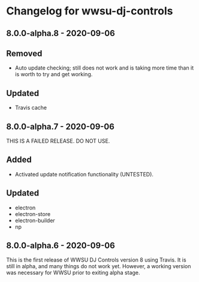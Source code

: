 # Changelog for wwsu-dj-controls

## 8.0.0-alpha.8 - 2020-09-06

## Removed
- Auto update checking; still does not work and is taking more time than it is worth to try and get working.

## Updated
- Travis cache

## 8.0.0-alpha.7 - 2020-09-06

THIS IS A FAILED RELEASE. DO NOT USE.

## Added
- Activated update notification functionality (UNTESTED).

## Updated
- electron
- electron-store
- electron-builder
- np

## 8.0.0-alpha.6 - 2020-09-06

This is the first release of WWSU DJ Controls version 8 using Travis. It is still in alpha, and many things do not work yet. However, a working version was necessary for WWSU prior to exiting alpha stage.